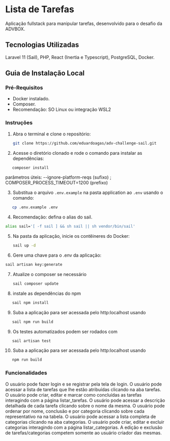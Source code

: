 # Lista de Tarefas

Aplicação fullstack para manipular tarefas, desenvolvido para o desafio da ADVBOX.

## Tecnologias Utilizadas

Laravel 11 (Sail), PHP, React (Inertia e Typescript), PostgreSQL, Docker.

## Guia de Instalação Local

### Pré-Requisitos

- Docker instalado.
- Composer.
- Recomendação: SO Linux ou integração WSL2

### Instruções

1. Abra o terminal e clone o repositório:

   ```bash
   git clone https://github.com/eduardoagas/adv-challenge-sail.git
   ```

2. Acesse o diretório clonado e rode o comando para instalar as dependências:
```bash
   composer install 
   ```
   parâmetros úteis: --ignore-platform-reqs (sufixo) ; COMPOSER_PROCESS_TIMEOUT=1200 (prefixo)

3. Substitua o arquivo `.env.example` na pasta application ao `.env` usando o comando:
```bash
   cp .env.example .env
   ```

4. Recomendação: defina o alias do sail.
```bash
alias sail='[ -f sail ] && sh sail || sh vendor/bin/sail'
```

5. Na pasta da aplicação, inicie os contêineres do Docker:
   ```bash
   sail up -d
   ```

6. Gere uma chave para o .env da aplicação:
```bash
sail artisan key:generate
   ```

7. Atualize o composer se necessário

   ```bash
   sail composer update
   ```

8. instale as dependências do npm

```bash
   sail npm install
   ```
9. Suba a aplicação para ser acessada pelo http:localhost usando

```bash
   sail npm run build
   ```

9. Os testes automatizados podem ser rodados com

```bash
   sail artisan test
   ```

10. Suba a aplicação para ser acessada pelo http:localhost usando

```bash
   npm run build
   ```

### Funcionalidades

O usuário pode fazer login e se registrar pela tela de login.
O usuário pode acessar a lista de tarefas que lhe estão atribuídas clicando na aba tarefas.
O usuário pode criar, editar e marcar como concluídas as tarefas interagindo com a página listar_tarefas.
O usuário pode acessar a descrição detalhada de cada tarefa clicando sobre o nome da mesma.
O usuário pode ordenar por nome, conclusão e por categoria clicando sobre cada representativo
na na tabela.
O usuário pode acessar a lista completa de categorias clicando na aba categorias.
O usuário pode criar, editar e excluir categorias interagindo com a página listar_categorias.
A edição e exclusão de tarefas/categorias competem somente ao usuário criador das mesmas.

